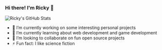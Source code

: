 ### Hi there! I'm Ricky 👋

![Ricky's GitHub Stats](https://github-readme-stats.vercel.app/api?username=rickyc0626&show_icons=true&hide_rank=true&hide_border=true)

- 🔭 I’m currently working on some interesting personal projects
- 🌱 I’m currently learning about web development and game development
- 👯 I’m looking to collaborate on fun open source projects
- ⚡ Fun fact: I like science fiction
